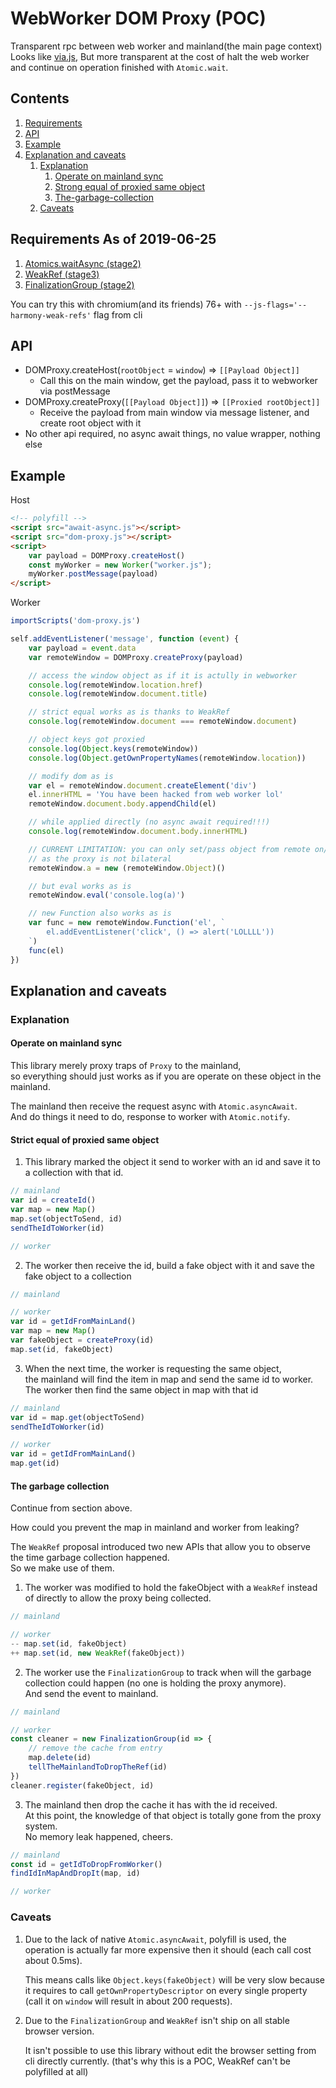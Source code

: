 # WebWorker DOM Proxy (POC)
Transparent rpc between web worker and mainland(the main page context)  
Looks like [via.js](https://github.com/AshleyScirra/via.js), But more transparent at the cost of halt the web worker and continue on operation finished with `Atomic.wait`.  

## Contents
1. [Requirements](#Requirements-As-of-2019-06-25)
2. [API](#API)
3. [Example](#Example)
4. [Explanation and caveats](#Explanation-and-caveats)
   1. [Explanation](#Explanation)
      1. [Operate on mainland sync](#Operate-on-mainland-sync)
      2. [Strong equal of proxied same object](#Strong-equal-of-proxied-same-object)
      3. [The-garbage-collection](#The-garbage-collection)
   2. [Caveats](#Caveats)


## Requirements As of 2019-06-25

1. [Atomics.waitAsync (stage2)](https://github.com/tc39/proposal-atomics-wait-async)
2. [WeakRef (stage3)](https://github.com/tc39/proposal-weakrefs)
3. [FinalizationGroup (stage2)](https://github.com/tc39/proposal-weakrefs)

You can try this with chromium(and its friends) 76+ with `--js-flags='--harmony-weak-refs'` flag from cli

## API
- DOMProxy.createHost(`rootObject` = `window`) => `[[Payload Object]]`  
  - Call this on the main window, get the payload, pass it to webworker via postMessage
- DOMProxy.createProxy(`[[Payload Object]]`) => `[[Proxied rootObject]]`  
  - Receive the payload from main window via message listener, and create root object with it
- No other api required, no async await things, no value wrapper, nothing else

## Example
Host
```html
<!-- polyfill -->
<script src="await-async.js"></script>
<script src="dom-proxy.js"></script>
<script>
    var payload = DOMProxy.createHost()
    const myWorker = new Worker("worker.js");
    myWorker.postMessage(payload)
</script>
```

Worker
```js
importScripts('dom-proxy.js')

self.addEventListener('message', function (event) {
    var payload = event.data
    var remoteWindow = DOMProxy.createProxy(payload)

    // access the window object as if it is actully in webworker
    console.log(remoteWindow.location.href)
    console.log(remoteWindow.document.title)

    // strict equal works as is thanks to WeakRef
    console.log(remoteWindow.document === remoteWindow.document)

    // object keys got proxied
    console.log(Object.keys(remoteWindow))
    console.log(Object.getOwnPropertyNames(remoteWindow.location))

    // modify dom as is
    var el = remoteWindow.document.createElement('div')
    el.innerHTML = 'You have been hacked from web worker lol'
    remoteWindow.document.body.appendChild(el)

    // while applied directly (no async await required!!!)
    console.log(remoteWindow.document.body.innerHTML)

    // CURRENT LIMITATION: you can only set/pass object from remote on/to object/function from remote
    // as the proxy is not bilateral
    remoteWindow.a = new (remoteWindow.Object)()

    // but eval works as is
    remoteWindow.eval('console.log(a)')

    // new Function also works as is
    var func = new remoteWindow.Function('el', `
        el.addEventListener('click', () => alert('LOLLLL'))
    `)
    func(el)
})
```

## Explanation and caveats
### Explanation
#### Operate on mainland sync
This library merely proxy traps of `Proxy` to the mainland,  
so everything should just works as if you are operate on these object in the mainland.

The mainland then receive the request async with `Atomic.asyncAwait`.  
And do things it need to do, response to worker with `Atomic.notify`.

#### Strict equal of proxied same object
1. This library marked the object it send to worker with an id and save it to a collection with that id.  

```js
// mainland
var id = createId()
var map = new Map()
map.set(objectToSend, id)
sendTheIdToWorker(id)

// worker
```

2. The worker then receive the id, build a fake object with it and save the fake object to a collection

```js
// mainland

// worker
var id = getIdFromMainLand()
var map = new Map()
var fakeObject = createProxy(id)
map.set(id, fakeObject)
```

3. When the next time, the worker is requesting the same object,  
   the mainland will find the item in map and send the same id to worker.  
   The worker then find the same object in map with that id

```js
// mainland
var id = map.get(objectToSend)
sendTheIdToWorker(id)

// worker
var id = getIdFromMainLand()
map.get(id)
```

#### The garbage collection
Continue from section above.  

How could you prevent the map in mainland and worker from leaking?  

The `WeakRef` proposal introduced two new APIs that allow you to observe the time garbage collection happened.  
So we make use of them.

1. The worker was modified to hold the fakeObject with a `WeakRef` instead of directly to allow the proxy being collected.

```js
// mainland

// worker
-- map.set(id, fakeObject)
++ map.set(id, new WeakRef(fakeObject))
```

2. The worker use the `FinalizationGroup` to track when will the garbage collection could happen (no one is holding the proxy anymore).  
   And send the event to mainland.

```js
// mainland

// worker
const cleaner = new FinalizationGroup(id => {
    // remove the cache from entry
    map.delete(id)
    tellTheMainlandToDropTheRef(id)
})
cleaner.register(fakeObject, id)
```

3. The mainland then drop the cache it has with the id received.  
   At this point, the knowledge of that object is totally gone from the proxy system.  
   No memory leak happened, cheers.

```js
// mainland
const id = getIdToDropFromWorker()
findIdInMapAndDropIt(map, id)

// worker
```

### Caveats
1. Due to the lack of native `Atomic.asyncAwait`, polyfill is used, the operation is actually far more expensive then it should (each call cost about 0.5ms).

   This means calls like `Object.keys(fakeObject)` will be very slow because it requires to call `getOwnPropertyDescriptor` on every single property (call it on `window` will result in about 200 requests).
2. Due to the `FinalizationGroup` and `WeakRef` isn't ship on all stable browser version.

   It isn't possible to use this library without edit the browser setting from cli directly currently. (that's why this is a POC, WeakRef can't be polyfilled at all)
